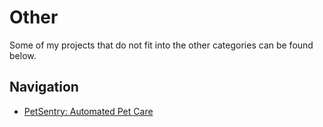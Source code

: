 # Other
Some of my projects that do not fit into the other categories can be found below.

## Navigation
- [PetSentry: Automated Pet Care](/other/PetSentry)
